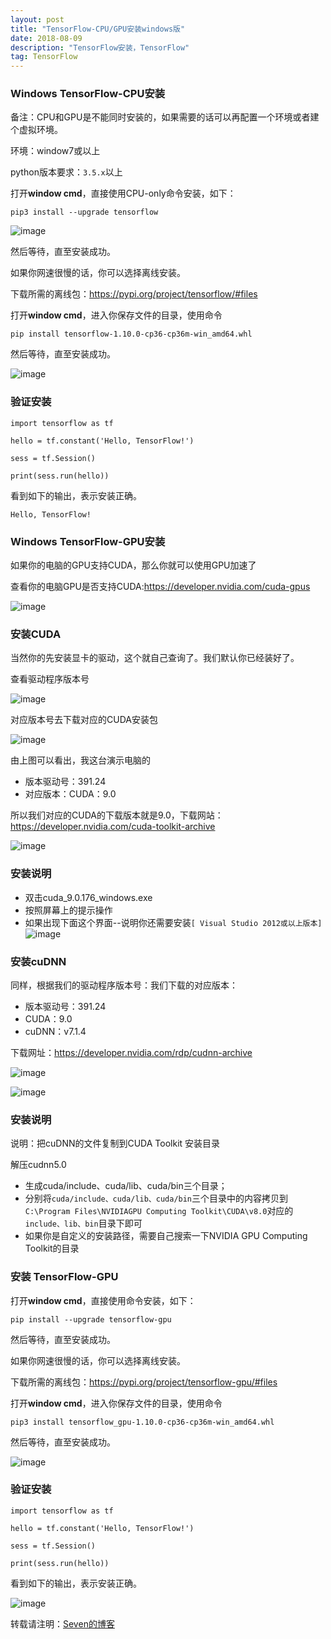 ```yaml
---
layout: post
title: "TensorFlow-CPU/GPU安装windows版"
date: 2018-08-09
description: "TensorFlow安装，TensorFlow"
tag: TensorFlow
---
```




### Windows TensorFlow-CPU安装

备注：CPU和GPU是不能同时安装的，如果需要的话可以再配置一个环境或者建个虚拟环境。

环境：window7或以上

python版本要求：`3.5.x`以上

打开**window cmd**，直接使用CPU-only命令安装，如下： 

```
pip3 install --upgrade tensorflow
```

![image](/images/dl/11.png)

然后等待，直至安装成功。

> > > 

如果你网速很慢的话，你可以选择离线安装。

下载所需的离线包：https://pypi.org/project/tensorflow/#files

打开**window cmd**，进入你保存文件的目录，使用命令

```
pip install tensorflow-1.10.0-cp36-cp36m-win_amd64.whl
```

然后等待，直至安装成功。

![image](/images/dl/14.png)

### 验证安装

```
import tensorflow as tf

hello = tf.constant('Hello, TensorFlow!')

sess = tf.Session()

print(sess.run(hello))

```

看到如下的输出，表示安装正确。 

```
Hello, TensorFlow!
```



### Windows TensorFlow-GPU安装

如果你的电脑的GPU支持CUDA，那么你就可以使用GPU加速了

查看你的电脑GPU是否支持CUDA:https://developer.nvidia.com/cuda-gpus

![image](/images/dl/15.png)



### 安装CUDA

当然你的先安装显卡的驱动，这个就自己查询了。我们默认你已经装好了。

查看驱动程序版本号

![image](/images/dl/16.png)

对应版本号去下载对应的CUDA安装包

![image](/images/dl/17.png)

由上图可以看出，我这台演示电脑的

- 版本驱动号：391.24
- 对应版本：CUDA：9.0

所以我们对应的CUDA的下载版本就是9.0，下载网站：https://developer.nvidia.com/cuda-toolkit-archive

![image](/images/dl/18.png)



### 安装说明

- 双击cuda_9.0.176_windows.exe
- 按照屏幕上的提示操作
- 如果出现下面这个界面--说明你还需要安装`[ Visual Studio 2012或以上版本]`
  ![image](/images/dl/21.png)



### 安装cuDNN

同样，根据我们的驱动程序版本号：我们下载的对应版本：

- 版本驱动号：391.24
- CUDA：9.0
- cuDNN：v7.1.4

下载网址：https://developer.nvidia.com/rdp/cudnn-archive

![image](/images/dl/19.png)

![image](/images/dl/20.png)



### 安装说明

说明：把cuDNN的文件复制到CUDA Toolkit 安装目录

解压cudnn5.0

- 生成cuda/include、cuda/lib、cuda/bin三个目录； 
- 分别将`cuda/include、cuda/lib、cuda/bin`三个目录中的内容拷贝到`C:\Program Files\NVIDIAGPU Computing Toolkit\CUDA\v8.0`对应的`include、lib、bin`目录下即可 
- 如果你是自定义的安装路径，需要自己搜索一下NVIDIA GPU Computing Toolkit的目录 



### 安装 TensorFlow-GPU

打开**window cmd**，直接使用命令安装，如下： 

```
pip install --upgrade tensorflow-gpu
```

然后等待，直至安装成功。

> > > 

如果你网速很慢的话，你可以选择离线安装。

下载所需的离线包：https://pypi.org/project/tensorflow-gpu/#files

打开**window cmd**，进入你保存文件的目录，使用命令

```
pip3 install tensorflow_gpu-1.10.0-cp36-cp36m-win_amd64.whl
```

然后等待，直至安装成功。

![image](/images/dl/22.png)



### 验证安装

```
import tensorflow as tf

hello = tf.constant('Hello, TensorFlow!')

sess = tf.Session()

print(sess.run(hello))
```

看到如下的输出，表示安装正确。 

![image](/images/dl/23.png)



转载请注明：[Seven的博客](http://sevenold.github.io)